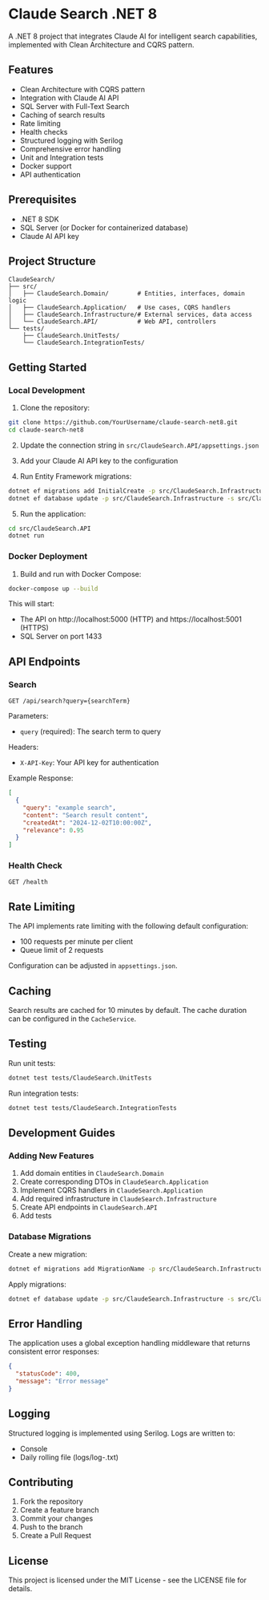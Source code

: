 # Claude Search .NET 8

A .NET 8 project that integrates Claude AI for intelligent search capabilities, implemented with Clean Architecture and CQRS pattern.

## Features

- Clean Architecture with CQRS pattern
- Integration with Claude AI API
- SQL Server with Full-Text Search
- Caching of search results
- Rate limiting
- Health checks
- Structured logging with Serilog
- Comprehensive error handling
- Unit and Integration tests
- Docker support
- API authentication

## Prerequisites

- .NET 8 SDK
- SQL Server (or Docker for containerized database)
- Claude AI API key

## Project Structure

```
ClaudeSearch/
├── src/
│   ├── ClaudeSearch.Domain/        # Entities, interfaces, domain logic
│   ├── ClaudeSearch.Application/   # Use cases, CQRS handlers
│   ├── ClaudeSearch.Infrastructure/# External services, data access
│   └── ClaudeSearch.API/           # Web API, controllers
└── tests/
    ├── ClaudeSearch.UnitTests/
    └── ClaudeSearch.IntegrationTests/
```

## Getting Started

### Local Development

1. Clone the repository:
```bash
git clone https://github.com/YourUsername/claude-search-net8.git
cd claude-search-net8
```

2. Update the connection string in `src/ClaudeSearch.API/appsettings.json`

3. Add your Claude AI API key to the configuration

4. Run Entity Framework migrations:
```bash
dotnet ef migrations add InitialCreate -p src/ClaudeSearch.Infrastructure -s src/ClaudeSearch.API
dotnet ef database update -p src/ClaudeSearch.Infrastructure -s src/ClaudeSearch.API
```

5. Run the application:
```bash
cd src/ClaudeSearch.API
dotnet run
```

### Docker Deployment

1. Build and run with Docker Compose:
```bash
docker-compose up --build
```

This will start:
- The API on http://localhost:5000 (HTTP) and https://localhost:5001 (HTTPS)
- SQL Server on port 1433

## API Endpoints

### Search
```http
GET /api/search?query={searchTerm}
```

Parameters:
- `query` (required): The search term to query

Headers:
- `X-API-Key`: Your API key for authentication

Example Response:
```json
[
  {
    "query": "example search",
    "content": "Search result content",
    "createdAt": "2024-12-02T10:00:00Z",
    "relevance": 0.95
  }
]
```

### Health Check
```http
GET /health
```

## Rate Limiting

The API implements rate limiting with the following default configuration:
- 100 requests per minute per client
- Queue limit of 2 requests

Configuration can be adjusted in `appsettings.json`.

## Caching

Search results are cached for 10 minutes by default. The cache duration can be configured in the `CacheService`.

## Testing

Run unit tests:
```bash
dotnet test tests/ClaudeSearch.UnitTests
```

Run integration tests:
```bash
dotnet test tests/ClaudeSearch.IntegrationTests
```

## Development Guides

### Adding New Features

1. Add domain entities in `ClaudeSearch.Domain`
2. Create corresponding DTOs in `ClaudeSearch.Application`
3. Implement CQRS handlers in `ClaudeSearch.Application`
4. Add required infrastructure in `ClaudeSearch.Infrastructure`
5. Create API endpoints in `ClaudeSearch.API`
6. Add tests

### Database Migrations

Create a new migration:
```bash
dotnet ef migrations add MigrationName -p src/ClaudeSearch.Infrastructure -s src/ClaudeSearch.API
```

Apply migrations:
```bash
dotnet ef database update -p src/ClaudeSearch.Infrastructure -s src/ClaudeSearch.API
```

## Error Handling

The application uses a global exception handling middleware that returns consistent error responses:

```json
{
  "statusCode": 400,
  "message": "Error message"
}
```

## Logging

Structured logging is implemented using Serilog. Logs are written to:
- Console
- Daily rolling file (logs/log-.txt)

## Contributing

1. Fork the repository
2. Create a feature branch
3. Commit your changes
4. Push to the branch
5. Create a Pull Request

## License

This project is licensed under the MIT License - see the LICENSE file for details.
